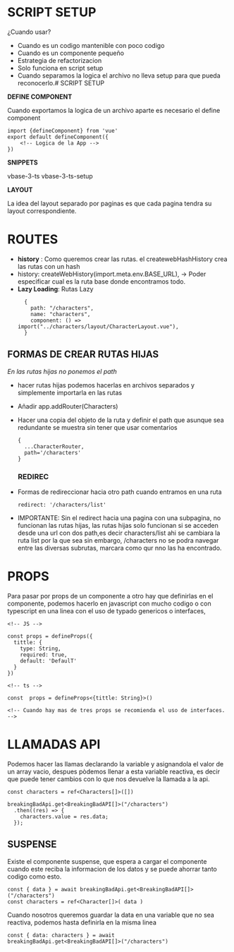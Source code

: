 # SCRIPT SETUP

¿Cuando usar?

- Cuando es un codigo mantenible con poco codigo
- Cuando es un componente pequeño
- Estrategia de refactorizacion
- Solo funciona en script setup
- Cuando separamos la logica el archivo no lleva setup para que pueda reconocerlo.# SCRIPT SETUP

**DEFINE COMPONENT**

Cuando exportamos la logica de un archivo aparte es necesario el define component

```
import {defineComponent} from 'vue'
export default defineComponent({
    <!-- Logica de la App -->
})
```

**SNIPPETS**

vbase-3-ts
vbase-3-ts-setup

**LAYOUT**

La idea del layout separado por paginas es que cada pagina tendra su layout correspondiente.

# ROUTES

- **history** : Como queremos crear las rutas. el createwebHashHistory crea las rutas con un hash
- history: createWebHistory(import.meta.env.BASE_URL), -> Poder especificar cual es la ruta base donde encontramos todo.
- **Lazy Loading**: Rutas Lazy
  ```
    {
      path: "/characters",
      name: "characters",
      component: () => import("../characters/layout/CharacterLayout.vue"),
    }
  ```

## FORMAS DE CREAR RUTAS HIJAS

_En las rutas hijas no ponemos el path_

- hacer rutas hijas podemos hacerlas en archivos separados y simplemente importarla en las rutas
- Añadir app.addRouter(Characters)
- Hacer una copia del objeto de la ruta y definir el path que asunque sea redundante se muestra sin tener que usar comentarios

  ```
  {
    ...CharacterRouter,
    path='/characters'
  }
  ```

  ### REDIREC

- Formas de redireccionar hacia otro path cuando entramos en una ruta
  ```
  redirect: '/characters/list'
  ```
- IMPORTANTE: Sin el redirect hacia una pagina con una subpagina, no funcionan las rutas hijas, las rutas hijas solo funcionan si se acceden desde una url con dos path,es decir characters/list ahi se cambiara la ruta list por la que sea sin embargo, /characters no se podra navegar entre las diversas subrutas, marcara como qur nno las ha encontrado.

# PROPS

Para pasar por props de un componente a otro hay que definirlas en el componente, podemos hacerlo en javascript con mucho codigo o con typescript en una linea con el uso de typado genericos o interfaces,

```
<!-- JS -->

const props = defineProps({
  tittle: {
    type: String,
    required: true,
    default: 'DefaulT'
  }
})

<!-- ts -->

const  props = defineProps<{tittle: String}>()

<!-- Cuando hay mas de tres props se recomienda el uso de interfaces. -->

```

# LLAMADAS API

Podemos hacer las llamas declarando la variable y asignandola el valor de un array vacio, despues pòdemos llenar a esta variable reactiva, es decir que puede tener cambios con lo que nos devuelve la llamada a la api.

```
const characters = ref<Characters[]>([])

breakingBadApi.get<BreakingBadAPI[]>("/characters")
  .then((res) => {
    characters.value = res.data;
  });

```

## SUSPENSE

Existe el componente suspense, que espera a cargar el componente cuando este reciba la informacion de los datos y se puede ahorrar tanto codigo como esto.

```
const { data } = await breakingBadApi.get<BreakingBadAPI[]>("/characters")
const characters = ref<Character[]>( data )
```

Cuando nosotros queremos guardar la data en una variable que no sea reactiva, podemos hasta definirla en la misma linea

```
const { data: characters } = await breakingBadApi.get<BreakingBadAPI[]>("/characters")

```
